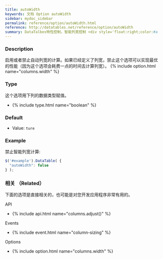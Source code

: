 ```yaml
---
title: autoWidth
keywords: 文档 Option autoWidth
sidebar: mydoc_sidebar
permalink: reference/option/autoWidth.html
reference: http://datatables.net/reference/option/autoWidth
summary: DataTalbes特性控制，智能列宽控制 <div style='float:right;color:#ac5900;'>从DataTables 1.10版开始支持</div>
---
```


### Description

启用或者禁止自动列宽的计算。如果已经定义了列宽，禁止这个选项可以实现最优的性能（因为这个选项会耗费一点的时间去计算列宽）。
{% include option.html name="columns.width" %}


### Type

这个选项用下列的数据类型赋值。

- {% include type.html name="boolean" %}

### Default

- Value: `ture`

### Example

禁止智能列宽计算:

```javascript
$('#example').DataTable( {
  "autoWidth": false
} );
```

### 相关 （Related）

下面的选项是直接相关的，也可能是对您开发应用程序非常有用的。

API

- {% include api.html name="columns.adjust()" %}


Events

- {% include event.html name="column-sizing" %}


Options

- {% include option.html name="columns.width" %}


